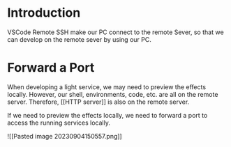 # Introduction
VSCode Remote SSH make our PC connect to the remote Sever, so that we can develop on the remote sever by using our PC.
# Forward a Port
When developing a light service, we may need to preview the effects locally.
However, our shell, environments, code, etc. are all on the remote server.
Therefore, [[HTTP server]] is also on the remote server.

If we need to preview the effects locally, we need to forward a port to access the running services locally.

![[Pasted image 20230904150557.png]]